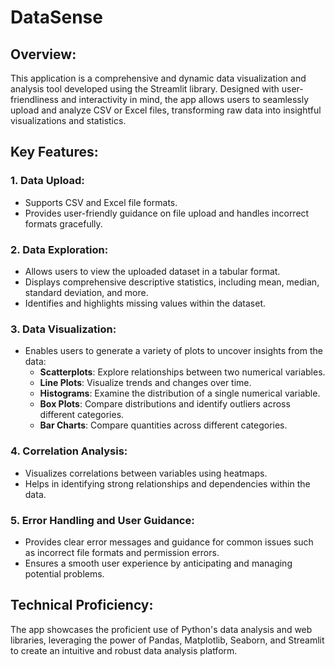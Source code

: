 # DataSense

## Overview:
This application is a comprehensive and dynamic data visualization and analysis tool developed using the Streamlit library. Designed with user-friendliness and interactivity in mind, the app allows users to seamlessly upload and analyze CSV or Excel files, transforming raw data into insightful visualizations and statistics.

## Key Features:

### 1. Data Upload:
- Supports CSV and Excel file formats.
- Provides user-friendly guidance on file upload and handles incorrect formats gracefully.

### 2. Data Exploration:
- Allows users to view the uploaded dataset in a tabular format.
- Displays comprehensive descriptive statistics, including mean, median, standard deviation, and more.
- Identifies and highlights missing values within the dataset.

### 3. Data Visualization:
- Enables users to generate a variety of plots to uncover insights from the data:
  - **Scatterplots**: Explore relationships between two numerical variables.
  - **Line Plots**: Visualize trends and changes over time.
  - **Histograms**: Examine the distribution of a single numerical variable.
  - **Box Plots**: Compare distributions and identify outliers across different categories.
  - **Bar Charts**: Compare quantities across different categories.

### 4. Correlation Analysis:
- Visualizes correlations between variables using heatmaps.
- Helps in identifying strong relationships and dependencies within the data.

### 5. Error Handling and User Guidance:
- Provides clear error messages and guidance for common issues such as incorrect file formats and permission errors.
- Ensures a smooth user experience by anticipating and managing potential problems.

## Technical Proficiency:
The app showcases the proficient use of Python's data analysis and web libraries, leveraging the power of Pandas, Matplotlib, Seaborn, and Streamlit to create an intuitive and robust data analysis platform.

